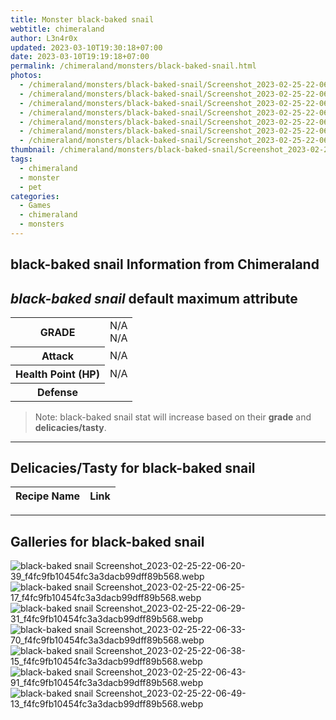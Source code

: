 ```yaml
---
title: Monster black-baked snail
webtitle: chimeraland
author: L3n4r0x
updated: 2023-03-10T19:30:18+07:00
date: 2023-03-10T19:19:18+07:00
permalink: /chimeraland/monsters/black-baked-snail.html
photos:
  - /chimeraland/monsters/black-baked-snail/Screenshot_2023-02-25-22-06-20-39_f4fc9fb10454fc3a3dacb99dff89b568.webp
  - /chimeraland/monsters/black-baked-snail/Screenshot_2023-02-25-22-06-25-17_f4fc9fb10454fc3a3dacb99dff89b568.webp
  - /chimeraland/monsters/black-baked-snail/Screenshot_2023-02-25-22-06-29-31_f4fc9fb10454fc3a3dacb99dff89b568.webp
  - /chimeraland/monsters/black-baked-snail/Screenshot_2023-02-25-22-06-33-70_f4fc9fb10454fc3a3dacb99dff89b568.webp
  - /chimeraland/monsters/black-baked-snail/Screenshot_2023-02-25-22-06-38-15_f4fc9fb10454fc3a3dacb99dff89b568.webp
  - /chimeraland/monsters/black-baked-snail/Screenshot_2023-02-25-22-06-43-91_f4fc9fb10454fc3a3dacb99dff89b568.webp
  - /chimeraland/monsters/black-baked-snail/Screenshot_2023-02-25-22-06-49-13_f4fc9fb10454fc3a3dacb99dff89b568.webp
thumbnail: /chimeraland/monsters/black-baked-snail/Screenshot_2023-02-25-22-06-20-39_f4fc9fb10454fc3a3dacb99dff89b568.webp
tags:
  - chimeraland
  - monster
  - pet
categories:
  - Games
  - chimeraland
  - monsters
---
```


<link
  rel="stylesheet"
  href="https://rawcdn.githack.com/dimaslanjaka/Web-Manajemen/870a349/css/bootstrap-5-3-0-alpha3-wrapper.css"
/>
<section id="bootstrap-wrapper">
  <h2>black-baked snail Information from Chimeraland</h2>
  <h2 id="attribute"><i>black-baked snail</i> default maximum attribute</h2>
  <div class="row">
    <div class="col mb-2">
      <div class="card bg-dark text-light">
        <div class="card-body">
          <table>
            <tr>
              <th>GRADE</th>
              <td>N/A <br />N/A</td>
            </tr>
            <tr>
              <th>Attack</th>
              <td>N/A</td>
            </tr>
            <tr>
              <th>Health Point (HP)</th>
              <td>N/A</td>
            </tr>
            <tr>
              <th>Defense</th>
              <td></td>
            </tr>
          </table>
        </div>
      </div>
    </div>
  </div>
  <blockquote>
    Note: black-baked snail stat will increase based on their <b>grade</b> and
    <b>delicacies/tasty</b>.
  </blockquote>
  <hr />
  <h2 id="delicacies">Delicacies/Tasty for black-baked snail</h2>
  <div class="card">
    <div class="card-body">
      <div class="table-responsive">
        <table class="table table-striped table-dark">
          <thead>
            <tr>
              <th>Recipe Name</th>
              <th>Link</th>
            </tr>
          </thead>
          <tbody></tbody>
        </table>
      </div>
    </div>
  </div>
  <hr />
  <div id="gallery">
    <h2>Galleries for black-baked snail</h2>
    <div class="row">
      <div class="col-lg-6 col-12">
        <img
          src="https://www.webmanajemen.com/chimeraland/monsters/black-baked-snail/Screenshot_2023-02-25-22-06-20-39_f4fc9fb10454fc3a3dacb99dff89b568.webp"
          alt="black-baked snail Screenshot_2023-02-25-22-06-20-39_f4fc9fb10454fc3a3dacb99dff89b568.webp"
        />
      </div>
      <div class="col-lg-6 col-12">
        <img
          src="https://www.webmanajemen.com/chimeraland/monsters/black-baked-snail/Screenshot_2023-02-25-22-06-25-17_f4fc9fb10454fc3a3dacb99dff89b568.webp"
          alt="black-baked snail Screenshot_2023-02-25-22-06-25-17_f4fc9fb10454fc3a3dacb99dff89b568.webp"
        />
      </div>
      <div class="col-lg-6 col-12">
        <img
          src="https://www.webmanajemen.com/chimeraland/monsters/black-baked-snail/Screenshot_2023-02-25-22-06-29-31_f4fc9fb10454fc3a3dacb99dff89b568.webp"
          alt="black-baked snail Screenshot_2023-02-25-22-06-29-31_f4fc9fb10454fc3a3dacb99dff89b568.webp"
        />
      </div>
      <div class="col-lg-6 col-12">
        <img
          src="https://www.webmanajemen.com/chimeraland/monsters/black-baked-snail/Screenshot_2023-02-25-22-06-33-70_f4fc9fb10454fc3a3dacb99dff89b568.webp"
          alt="black-baked snail Screenshot_2023-02-25-22-06-33-70_f4fc9fb10454fc3a3dacb99dff89b568.webp"
        />
      </div>
      <div class="col-lg-6 col-12">
        <img
          src="https://www.webmanajemen.com/chimeraland/monsters/black-baked-snail/Screenshot_2023-02-25-22-06-38-15_f4fc9fb10454fc3a3dacb99dff89b568.webp"
          alt="black-baked snail Screenshot_2023-02-25-22-06-38-15_f4fc9fb10454fc3a3dacb99dff89b568.webp"
        />
      </div>
      <div class="col-lg-6 col-12">
        <img
          src="https://www.webmanajemen.com/chimeraland/monsters/black-baked-snail/Screenshot_2023-02-25-22-06-43-91_f4fc9fb10454fc3a3dacb99dff89b568.webp"
          alt="black-baked snail Screenshot_2023-02-25-22-06-43-91_f4fc9fb10454fc3a3dacb99dff89b568.webp"
        />
      </div>
      <div class="col-lg-6 col-12">
        <img
          src="https://www.webmanajemen.com/chimeraland/monsters/black-baked-snail/Screenshot_2023-02-25-22-06-49-13_f4fc9fb10454fc3a3dacb99dff89b568.webp"
          alt="black-baked snail Screenshot_2023-02-25-22-06-49-13_f4fc9fb10454fc3a3dacb99dff89b568.webp"
        />
      </div>
    </div>
  </div>
</section>